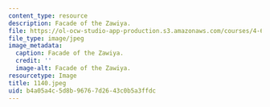 ```yaml
---
content_type: resource
description: Facade of the Zawiya.
file: https://ol-ocw-studio-app-production.s3.amazonaws.com/courses/4-615-the-architecture-of-cairo-spring-2002/b4a05a4c5d8b96767d2643c0b5a3ffdc_1140.jpeg
file_type: image/jpeg
image_metadata:
  caption: Facade of the Zawiya.
  credit: ''
  image-alt: Facade of the Zawiya.
resourcetype: Image
title: 1140.jpeg
uid: b4a05a4c-5d8b-9676-7d26-43c0b5a3ffdc
---
```

